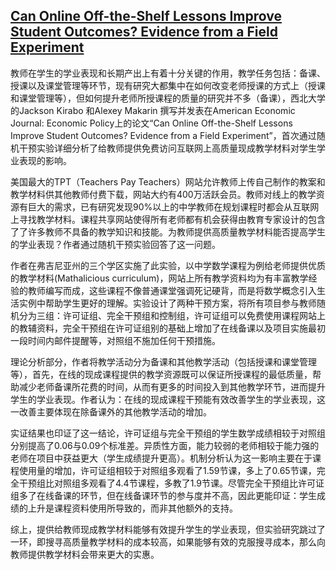 ## [Can Online Off-the-Shelf Lessons Improve Student Outcomes? Evidence from a Field Experiment](https://www.aeaweb.org/articles?id=10.1257/pol.20170211)

教师在学生的学业表现和长期产出上有着十分关键的作用，教学任务包括：备课、授课以及课堂管理等环节，现有研究大都集中在如何改变老师授课的方式上（授课和课堂管理等），但如何提升老师所授课程的质量的研究并不多（备课），西北大学的Jackson Kirabo 和Alexey Makarin 撰写并发表在American Economic Journal: Economic Policy上的论文“Can Online Off-the-Shelf Lessons Improve Student Outcomes? Evidence from a Field Experiment”，首次通过随机干预实验详细分析了给教师提供免费访问互联网上高质量现成教学材料对学生学业表现的影响。

美国最大的TPT（Teachers Pay Teachers）网站允许教师上传自己制作的教案和教学材料供其他教师付费下载，网站大约有400万活跃会员。教师对线上的教学资源有巨大的需求，已有研究发现90%以上的中学教师在规划课程时都会从互联网上寻找教学材料。课程共享网站使得所有老师都有机会获得由教育专家设计的包含了了许多教师不具备的教学知识和技能。为教师提供高质量教学材料能否提高学生的学业表现？作者通过随机干预实验回答了这一问题。

作者在弗吉尼亚州的三个学区实施了此实验，以中学数学课程为例给老师提供优质的教学材料(Mathalicious curriculum)，网站上所有教学资料均为有丰富教学经验的教师编写而成，这些课程不像普通课堂强调死记硬背，而是将数学概念引入生活实例中帮助学生更好的理解。实验设计了两种干预方案，将所有项目参与教师随机分为三组：许可证组、完全干预组和控制组，许可证组可以免费使用课程网站上的教辅资料，完全干预组在许可证组别的基础上增加了在线备课以及项目实施最初一段时间内邮件提醒等，对照组不施加任何干预措施。

理论分析部分，作者将教学活动分为备课和其他教学活动（包括授课和课堂管理等），首先，在线的现成课程提供的教学资源既可以保证所授课程的最低质量，帮助减少老师备课所花费的时间，从而有更多的时间投入到其他教学环节，进而提升学生的学业表现。作者认为：在线的现成课程干预能有效改善学生的学业表现，这一改善主要体现在除备课外的其他教学活动的增加。

实证结果也印证了这一结论，许可证组与完全干预组的学生数学成绩相较于对照组分别提高了0.06与0.09个标准差。异质性方面，能力较弱的老师相较于能力强的老师在项目中获益更大（学生成绩提升更高）。机制分析认为这一影响主要在于课程使用量的增加，许可证组相较于对照组多观看了1.59节课，多上了0.65节课，完全干预组比对照组多观看了4.4节课程，多教了1.9节课。尽管完全干预组比许可证组多了在线备课的环节，但在线备课环节的参与度并不高，因此更能印证：学生成绩的上升是课程资料使用所导致的，而非其他额外的支持。

综上，提供给教师现成教学材料能够有效提升学生的学业表现，但实验研究跳过了一环，即搜寻高质量教学材料的成本较高，如果能够有效的克服搜寻成本，那么向教师提供教学材料会带来更大的实惠。